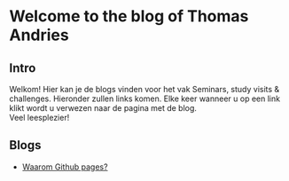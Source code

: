 # Welcome to the blog of Thomas Andries

## Intro

Welkom! Hier kan je de blogs vinden voor het vak Seminars, study visits & challenges. Hieronder zullen links komen. Elke keer wanneer u op een link klikt wordt u verwezen naar de pagina met de blog.
<br/>
Veel leesplezier!

## Blogs

- <a href="/github.html">Waarom Github pages?</a>
